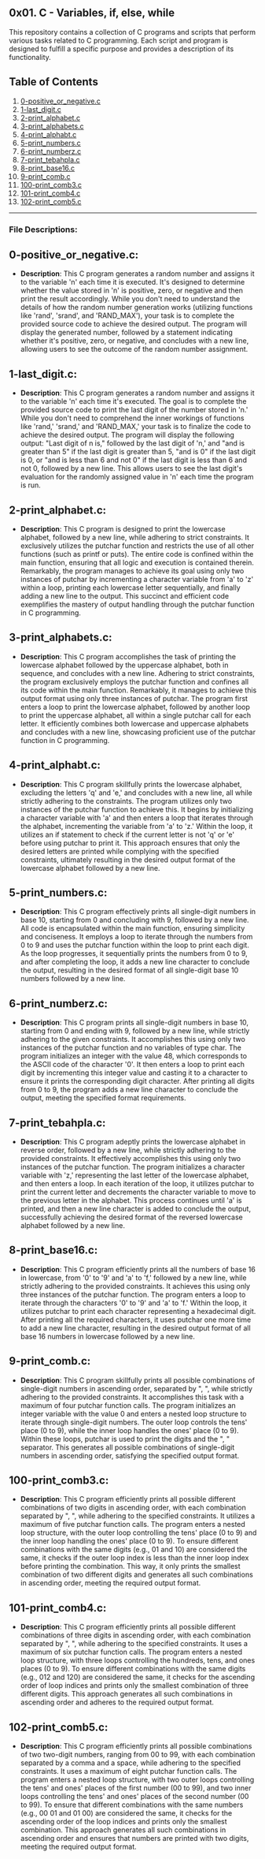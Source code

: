 ## 0x01. C - Variables, if, else, while

This repository contains a collection of C programs and scripts that perform various tasks related to C programming. Each script and program is designed to fulfill a specific purpose and provides a description of its functionality.

## Table of Contents

1. [0-positive_or_negative.c](#0-positive_or_negative.c)
2. [1-last_digit.c](#1-last_digit.c)
3. [2-print_alphabet.c](#2-print_alphabet.c)
4. [3-print_alphabets.c](#3-print_alphabets.c)
5. [4-print_alphabt.c](#4-print_alphabt.c)
6. [5-print_numbers.c](#5-print_numbers.c)
7. [6-print_numberz.c](#6-print_numberz.c)
8. [7-print_tebahpla.c](#7-print_tebahpla.c)
9. [8-print_base16.c](#8-print_base16.c)
9. [9-print_comb.c](#9-print_comb.c)
9. [100-print_comb3.c](#100-print_comb3.c)
9. [101-print_comb4.c](#101-print_comb4.c)
9. [102-print_comb5.c](#102-print_comb5.c)
---
### File Descriptions:

## **0-positive_or_negative.c**:
   - **Description**: This C program generates a random number and assigns it to the variable 'n' each time it is executed. It's designed to determine whether the value stored in 'n' is positive, zero, or negative and then print the result accordingly. While you don't need to understand the details of how the random number generation works (utilizing functions like 'rand', 'srand', and 'RAND_MAX'), your task is to complete the provided source code to achieve the desired output. The program will display the generated number, followed by a statement indicating whether it's positive, zero, or negative, and concludes with a new line, allowing users to see the outcome of the random number assignment.
   

## **1-last_digit.c**:
   - **Description**: This C program generates a random number and assigns it to the variable 'n' each time it's executed. The goal is to complete the provided source code to print the last digit of the number stored in 'n.' While you don't need to comprehend the inner workings of functions like 'rand,' 'srand,' and 'RAND_MAX,' your task is to finalize the code to achieve the desired output. The program will display the following output: "Last digit of n is," followed by the last digit of 'n,' and "and is greater than 5" if the last digit is greater than 5, "and is 0" if the last digit is 0, or "and is less than 6 and not 0" if the last digit is less than 6 and not 0, followed by a new line. This allows users to see the last digit's evaluation for the randomly assigned value in 'n' each time the program is run.
   

## **2-print_alphabet.c**:
   - **Description**: This C program is designed to print the lowercase alphabet, followed by a new line, while adhering to strict constraints. It exclusively utilizes the putchar function and restricts the use of all other functions (such as printf or puts). The entire code is confined within the main function, ensuring that all logic and execution is contained therein. Remarkably, the program manages to achieve its goal using only two instances of putchar by incrementing a character variable from 'a' to 'z' within a loop, printing each lowercase letter sequentially, and finally adding a new line to the output. This succinct and efficient code exemplifies the mastery of output handling through the putchar function in C programming.
   

## **3-print_alphabets.c**:
   - **Description**: This C program accomplishes the task of printing the lowercase alphabet followed by the uppercase alphabet, both in sequence, and concludes with a new line. Adhering to strict constraints, the program exclusively employs the putchar function and confines all its code within the main function. Remarkably, it manages to achieve this output format using only three instances of putchar. The program first enters a loop to print the lowercase alphabet, followed by another loop to print the uppercase alphabet, all within a single putchar call for each letter. It efficiently combines both lowercase and uppercase alphabets and concludes with a new line, showcasing proficient use of the putchar function in C programming.
   

## **4-print_alphabt.c**:
   - **Description**: This C program skillfully prints the lowercase alphabet, excluding the letters 'q' and 'e,' and concludes with a new line, all while strictly adhering to the constraints. The program utilizes only two instances of the putchar function to achieve this. It begins by initializing a character variable with 'a' and then enters a loop that iterates through the alphabet, incrementing the variable from 'a' to 'z.' Within the loop, it utilizes an if statement to check if the current letter is not 'q' or 'e' before using putchar to print it. This approach ensures that only the desired letters are printed while complying with the specified constraints, ultimately resulting in the desired output format of the lowercase alphabet followed by a new line.
   

## **5-print_numbers.c**:
   - **Description**: This C program effectively prints all single-digit numbers in base 10, starting from 0 and concluding with 9, followed by a new line. All code is encapsulated within the main function, ensuring simplicity and conciseness. It employs a loop to iterate through the numbers from 0 to 9 and uses the putchar function within the loop to print each digit. As the loop progresses, it sequentially prints the numbers from 0 to 9, and after completing the loop, it adds a new line character to conclude the output, resulting in the desired format of all single-digit base 10 numbers followed by a new line.
   

## **6-print_numberz.c**:
   - **Description**: This C program prints all single-digit numbers in base 10, starting from 0 and ending with 9, followed by a new line, while strictly adhering to the given constraints. It accomplishes this using only two instances of the putchar function and no variables of type char. The program initializes an integer with the value 48, which corresponds to the ASCII code of the character '0'. It then enters a loop to print each digit by incrementing this integer value and casting it to a character to ensure it prints the corresponding digit character. After printing all digits from 0 to 9, the program adds a new line character to conclude the output, meeting the specified format requirements.


## **7-print_tebahpla.c**:
   - **Description**: This C program adeptly prints the lowercase alphabet in reverse order, followed by a new line, while strictly adhering to the provided constraints. It effectively accomplishes this using only two instances of the putchar function. The program initializes a character variable with 'z,' representing the last letter of the lowercase alphabet, and then enters a loop. In each iteration of the loop, it utilizes putchar to print the current letter and decrements the character variable to move to the previous letter in the alphabet. This process continues until 'a' is printed, and then a new line character is added to conclude the output, successfully achieving the desired format of the reversed lowercase alphabet followed by a new line.
   

## **8-print_base16.c**:
   - **Description**: This C program efficiently prints all the numbers of base 16 in lowercase, from '0' to '9' and 'a' to 'f,' followed by a new line, while strictly adhering to the provided constraints. It achieves this using only three instances of the putchar function. The program enters a loop to iterate through the characters '0' to '9' and 'a' to 'f.' Within the loop, it utilizes putchar to print each character representing a hexadecimal digit. After printing all the required characters, it uses putchar one more time to add a new line character, resulting in the desired output format of all base 16 numbers in lowercase followed by a new line.
   

## **9-print_comb.c**:
   - **Description**: This C program skillfully prints all possible combinations of single-digit numbers in ascending order, separated by ", ", while strictly adhering to the provided constraints. It accomplishes this task with a maximum of four putchar function calls. The program initializes an integer variable with the value 0 and enters a nested loop structure to iterate through single-digit numbers. The outer loop controls the tens' place (0 to 9), while the inner loop handles the ones' place (0 to 9). Within these loops, putchar is used to print the digits and the ", " separator. This generates all possible combinations of single-digit numbers in ascending order, satisfying the specified output format.
   

## **100-print_comb3.c**:
   - **Description**: This C program efficiently prints all possible different combinations of two digits in ascending order, with each combination separated by ", ", while adhering to the specified constraints. It utilizes a maximum of five putchar function calls. The program enters a nested loop structure, with the outer loop controlling the tens' place (0 to 9) and the inner loop handling the ones' place (0 to 9). To ensure different combinations with the same digits (e.g., 01 and 10) are considered the same, it checks if the outer loop index is less than the inner loop index before printing the combination. This way, it only prints the smallest combination of two different digits and generates all such combinations in ascending order, meeting the required output format.
   

## **101-print_comb4.c**:
   - **Description**: This C program efficiently prints all possible different combinations of three digits in ascending order, with each combination separated by ", ", while adhering to the specified constraints. It uses a maximum of six putchar function calls. The program enters a nested loop structure, with three loops controlling the hundreds, tens, and ones places (0 to 9). To ensure different combinations with the same digits (e.g., 012 and 120) are considered the same, it checks for the ascending order of loop indices and prints only the smallest combination of three different digits. This approach generates all such combinations in ascending order and adheres to the required output format.
   

## **102-print_comb5.c**:
   - **Description**: This C program efficiently prints all possible combinations of two two-digit numbers, ranging from 00 to 99, with each combination separated by a comma and a space, while adhering to the specified constraints. It uses a maximum of eight putchar function calls. The program enters a nested loop structure, with two outer loops controlling the tens' and ones' places of the first number (00 to 99), and two inner loops controlling the tens' and ones' places of the second number (00 to 99). To ensure that different combinations with the same numbers (e.g., 00 01 and 01 00) are considered the same, it checks for the ascending order of the loop indices and prints only the smallest combination. This approach generates all such combinations in ascending order and ensures that numbers are printed with two digits, meeting the required output format.
   
